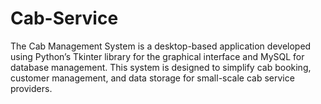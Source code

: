 # Cab-Service
The Cab Management System is a desktop-based application developed using Python’s Tkinter library for the graphical interface and MySQL for database management. This system is designed to simplify cab booking, customer management, and data storage for small-scale cab service providers.
